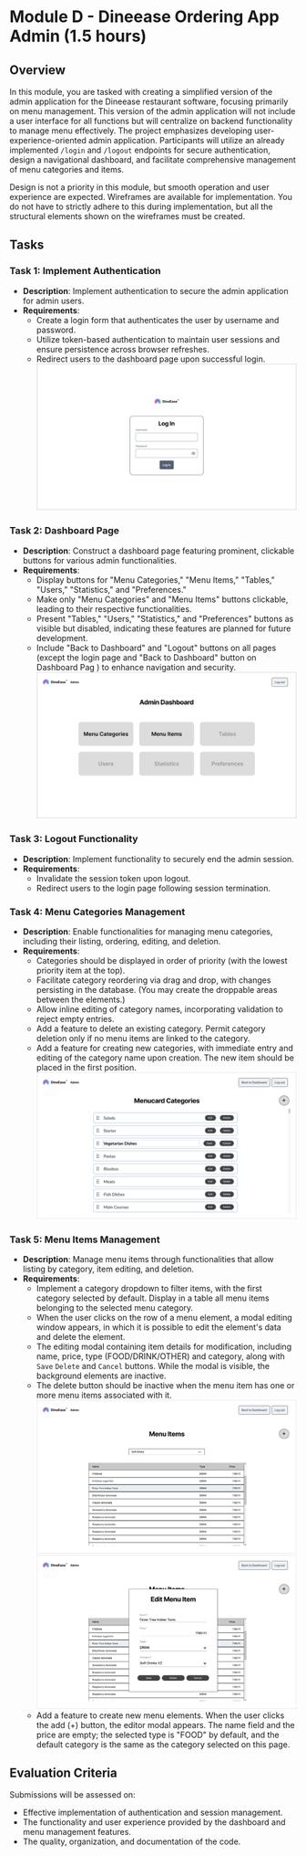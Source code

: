 # Module D - Dineease Ordering App Admin (1.5 hours)

## Overview

In this module, you are tasked with creating a simplified version of the admin application for the Dineease restaurant software, focusing primarily on menu management. This version of the admin application will not include a user interface for all functions but will centralize on backend functionality to manage menu effectively. The project emphasizes developing user-experience-oriented admin application. Participants will utilize an already implemented `/login` and `/logout` endpoints for secure authentication, design a navigational dashboard, and facilitate comprehensive management of menu categories and items.

Design is not a priority in this module, but smooth operation and user experience are expected. Wireframes are available for implementation. You do not have to strictly adhere to this during implementation, but all the structural elements shown on the wireframes must be created.

## Tasks

### Task 1: Implement Authentication

- **Description**: Implement authentication to secure the admin application for admin users.
- **Requirements**:
  - Create a login form that authenticates the user by username and password.
  - Utilize token-based authentication to maintain user sessions and ensure persistence across browser refreshes.
  - Redirect users to the dashboard page upon successful login.
    ![Login page](assets/module-d/wireframes/login-page.png)

### Task 2: Dashboard Page

- **Description**: Construct a dashboard page featuring prominent, clickable buttons for various admin functionalities.
- **Requirements**:
  - Display buttons for "Menu Categories," "Menu Items," "Tables," "Users," "Statistics," and "Preferences."
  - Make only "Menu Categories" and "Menu Items" buttons clickable, leading to their respective functionalities.
  - Present "Tables," "Users," "Statistics," and "Preferences" buttons as visible but disabled, indicating these features are planned for future development.
  - Include "Back to Dashboard" and "Logout" buttons on all pages (except the login page and "Back to Dashboard" button on Dashboard Pag ) to enhance navigation and security.
    ![Dashboard page](assets/module-d/wireframes/dashboard-page.png)

### Task 3: Logout Functionality

- **Description**: Implement functionality to securely end the admin session.
- **Requirements**:
  - Invalidate the session token upon logout.
  - Redirect users to the login page following session termination.

### Task 4: Menu Categories Management

- **Description**: Enable functionalities for managing menu categories, including their listing, ordering, editing, and deletion.
- **Requirements**:
  - Categories should be displayed in order of priority (with the lowest priority item at the top).
  - Facilitate category reordering via drag and drop, with changes persisting in the database. (You may create the droppable areas between the elements.)
  - Allow inline editing of category names, incorporating validation to reject empty entries.
  - Add a feature to delete an existing category. Permit category deletion only if no menu items are linked to the category.
  - Add a feature for creating new categories, with immediate entry and editing of the category name upon creation. The new item should be placed in the first position.
    ![Menu Category page](assets/module-d/wireframes/menu-categories-page.png)

### Task 5: Menu Items Management

- **Description**: Manage menu items through functionalities that allow listing by category, item editing, and deletion.
- **Requirements**:
  - Implement a category dropdown to filter items, with the first category selected by default. Display in a table all menu items belonging to the selected menu category.
  - When the user clicks on the row of a menu element, a modal editing window appears, in which it is possible to edit the element's data and delete the element.
  - The editing modal containing item details for modification, including name, price, type (FOOD/DRINK/OTHER) and category, along with `Save` `Delete` and `Cancel` buttons. While the modal is visible, the background elements are inactive.
  - The delete button should be inactive when the menu item has one or more menu items associated with it.
    ![Menu Items page](assets/module-d/wireframes/menu-items-page.png)
    ![Edit menu item](assets/module-d/wireframes/edit-menu-item.png)
  - Add a feature to create new menu elements. When the user clicks the add (+) button, the editor modal appears. The name field and the price are empty; the selected type is "FOOD" by default, and the default category is the same as the category selected on this page.

## Evaluation Criteria

Submissions will be assessed on:

- Effective implementation of authentication and session management.
- The functionality and user experience provided by the dashboard and menu management features.
- The quality, organization, and documentation of the code.
